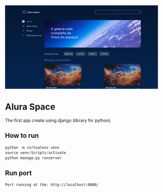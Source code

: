 ![screen](./screen.png)

# Alura Space

The first app create using django (library for python).

## How to run

```py
python -m virtualenv venv
source venv/Scripts/activate
python manage.py runserver
```

## Run port

```
Port running at the: http://localhost:8000/
```
